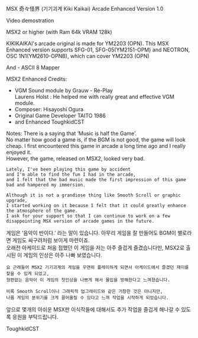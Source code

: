 MSX 奇々怪界 (기기괴계 Kiki Kaikai)
		             Arcade Enhanced Version 1.0


Video demostration

MSX2 or higher (with Ram 64k VRAM 128k) 
 
KIKIKAIKAI's arcade original is made for YM2203 (OPN).
This MSX Enhanced version supports SFG-01,  SFG-05(YM2151-OPM) 
         and NEOTRON, OSC 1N1(YM2610-OPNB), which can cover YM2203 (OPN)

And  - ASCII 8 Mapper

MSX2 Enhanced Credits:

- VGM Sound module by Grauw - Re-Play                           
  Laurens Holst : He helped me with really great and effective VGM module.
- Composer: Hisayoshi Ogura
- Original Game Developer TAITO 1986
- and Enhanced ToughkidCST 

Notes:
  There is a saying that ‘Music is half the Game’.   
    No matter how good a game is, if the BGM is not good, the game will look cheap. 
    I first encountered this game in arcade a long time ago and I really enjoyed it.  
    However, the game, released on MSX2, looked very bad.

    Lately, I've been playing this game by accident 
    and I'm able to find the fun I had in the arcade, 
    and I felt that the bad music made the first impression of this game bad and hampered my immersion.

    Although it is not a grandiose thing like Smooth Scroll or graphic upgrade, 
    I started working on it because I felt that it could greatly enhance the atmosphere of the game.
    I ask for your support so that I can continue to work on a few disappointing MSX version of arcade games in the future.

  
게임은 ‘음악이 반이다.’ 라는 말이 있습니다.  아무리 게임을 잘 만들어도  BGM이 별로라면 게임도 싸구려처럼 보이게 마련이죠.  
    오래전 아케이드로 처음 접했던 이 게임을 저는 아주 즐겁게 즐겼습니다만, MSX2로 출시된 이 게임의 인상은 아주 나빠 보였습니다. 

    요 근래들어 MSX2 기기괴계의 게임을 우연히 플레이하게 되면서 아케이드에서 즐겼던 재미를 찾을 수 있게 되었고,  
    형편없는 음악이 이 게임의 첫인상을 나쁘게 해서 몰입을 방해한다고 느껴졌습니다.    

    비록 Smooth Scroll이나 그래픽적 업그레이드와 같은 거창한 것은 아니지만, 
    나름 게임의 분위기를 크게 끌어올릴 수 있다고 느껴 작업을 시작하게 되었습니다. 

앞으로 몇개의 아쉬운 MSX판 이식작들에 대해서도 추가 작업을 즐겁게 해나갈 수 있도록 응원을 부탁드립니다. 

ToughkidCST
 
